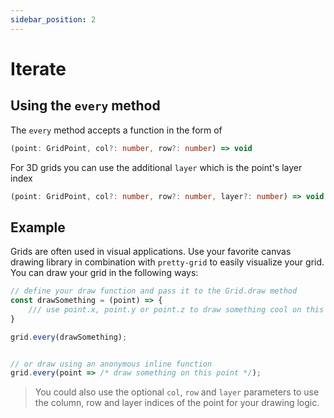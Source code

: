 ```yaml
---
sidebar_position: 2
---
```


# Iterate

## Using the `every` method

The `every` method accepts a function in the form of <br/>

```ts
(point: GridPoint, col?: number, row?: number) => void
```
For 3D grids you can use the additional `layer` which is the point's layer index 
```ts
(point: GridPoint, col?: number, row?: number, layer?: number) => void
```

## Example
Grids are often used in visual applications. Use your favorite canvas drawing library in combination with `pretty-grid` to easily visualize your grid.
You can draw your grid in the following ways:

```ts
// define your draw function and pass it to the Grid.draw method
const drawSomething = (point) => {
    /// use point.x, point.y or point.z to draw something cool on this point on the grid
}

grid.every(drawSomething);


// or draw using an anonymous inline function
grid.every(point => /* draw something on this point */);
```

> You could also use the optional `col`, `row` and `layer` parameters to use the column, row and layer indices of the point for your drawing logic.